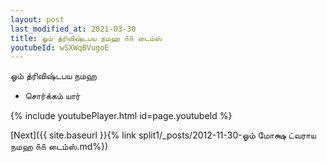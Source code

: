 ```yaml
---
layout: post
last_modified_at: 2021-03-30
title: ஓம் த்ரிவிஷ்டபய நமஹ ௧௧ டைம்ஸ்
youtubeId: wSXWqBVugoE
---
```

 
 
 ஓம் த்ரிவிஷ்டபய நமஹ  
 
 -  சொர்க்கம் யார் 
 
  
 
  
 
 
 
 
 
 


{% include youtubePlayer.html id=page.youtubeId %}
 
[Next]({{ site.baseurl }}{% link  split1/_posts/2012-11-30-ஓம் மோக்ஷ ட்வராய நமஹ ௧௧ டைம்ஸ்.md%})
 
